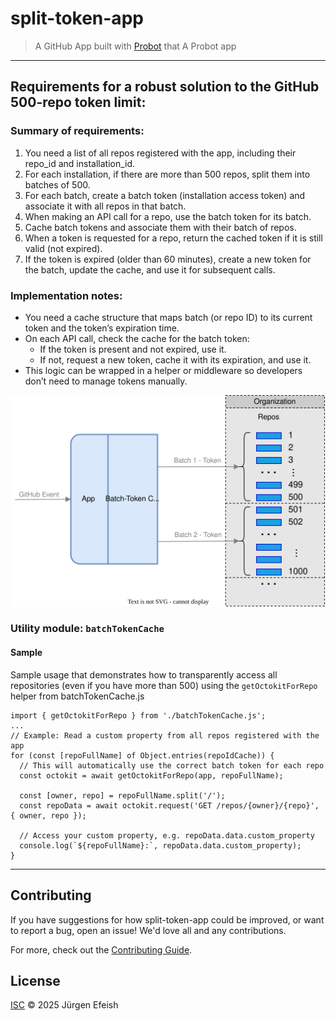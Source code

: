 # split-token-app

> A GitHub App built with [Probot](https://github.com/probot/probot) that A Probot app

---

## Requirements for a robust solution to the GitHub 500-repo token limit:

### Summary of requirements:

1. You need a list of all repos registered with the app, including their repo_id and installation_id.
1. For each installation, if there are more than 500 repos, split them into batches of 500.
1. For each batch, create a batch token (installation access token) and associate it with all repos in that batch.
1. When making an API call for a repo, use the batch token for its batch.
1. Cache batch tokens and associate them with their batch of repos.
1. When a token is requested for a repo, return the cached token if it is still valid (not expired).
1. If the token is expired (older than 60 minutes), create a new token for the batch, update the cache, and use it for subsequent calls.

### Implementation notes:

- You need a cache structure that maps batch (or repo ID) to its current token and the token’s expiration time.
- On each API call, check the cache for the batch token:
  - If the token is present and not expired, use it.
  - If not, request a new token, cache it with its expiration, and use it.
- This logic can be wrapped in a helper or middleware so developers don’t need to manage tokens manually.

![diagram](diagram.svg)

### Utility module: `batchTokenCache`

#### Sample

Sample usage that demonstrates how to transparently access all repositories (even if you have more than 500) using the `getOctokitForRepo` helper from batchTokenCache.js

```node
import { getOctokitForRepo } from './batchTokenCache.js';
...
// Example: Read a custom property from all repos registered with the app
for (const [repoFullName] of Object.entries(repoIdCache)) {
  // This will automatically use the correct batch token for each repo
  const octokit = await getOctokitForRepo(app, repoFullName);

  const [owner, repo] = repoFullName.split('/');
  const repoData = await octokit.request('GET /repos/{owner}/{repo}', { owner, repo });

  // Access your custom property, e.g. repoData.data.custom_property
  console.log(`${repoFullName}:`, repoData.data.custom_property);
}
```

---

## Contributing

If you have suggestions for how split-token-app could be improved, or want to report a bug, open an issue! We'd love all and any contributions.

For more, check out the [Contributing Guide](CONTRIBUTING.md).

## License

[ISC](LICENSE) © 2025 Jürgen Efeish
